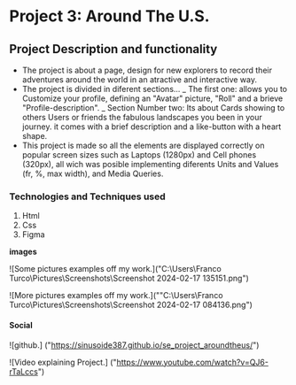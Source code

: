 # Project 3: Around The U.S.

## Project Description and functionality

- The project is about a page, design for new explorers to record their adventures around the world in an atractive and interactive way.
- The project is divided in diferent sections... _ The first one: allows you to Customize your profile, defining an "Avatar" picture, "Roll" and a brieve "Profile-description".
  _ Section Number two: Its about Cards showing to others Users or friends the fabulous landscapes you been in your journey. it comes with a brief description and a like-button with a heart shape.
- This project is made so all the elements are displayed correctly on popular screen sizes such as Laptops (1280px) and Cell phones (320px), all wich was posible implementing diferents Units and Values (fr, %, max width), and Media Queries.

### Technologies and Techniques used

1. Html
2. Css
3. Figma

**images**

![Some pictures examples off my work.]("C:\Users\Franco Turco\Pictures\Screenshots\Screenshot 2024-02-17 135151.png")

![More pictures examples off my work.](""C:\Users\Franco Turco\Pictures\Screenshots\Screenshot 2024-02-17 084136.png")

#### Social

![github.] ("https://sinusoide387.github.io/se_project_aroundtheus/")

![Video explaining Project.] ("https://www.youtube.com/watch?v=QJ6-rTaLccs")
